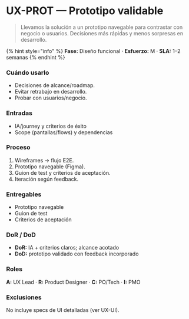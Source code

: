 # UX-PROT — Prototipo validable

> Llevamos la solución a un prototipo navegable para contrastar con negocio o usuarios. Decisiones más rápidas y menos sorpresas en desarrollo.

{% hint style="info" %}
**Fase:** Diseño funcional · **Esfuerzo:** M · **SLA:** 1–2 semanas
{% endhint %}

### Cuándo usarlo

* Decisiones de alcance/roadmap.
* Evitar retrabajo en desarrollo.
* Probar con usuarios/negocio.

### Entradas

* IA/journey y criterios de éxito
* Scope (pantallas/flows) y dependencias

### Proceso

1. Wireframes → flujo E2E.
2. Prototipo navegable (Figma).
3. Guion de test y criterios de aceptación.
4. Iteración según feedback.

### Entregables

* Prototipo navegable
* Guion de test
* Criterios de aceptación

### DoR / DoD

* **DoR:** IA + criterios claros; alcance acotado
* **DoD:** prototipo validado con feedback incorporado

### Roles

**A:** UX Lead · **R:** Product Designer · **C:** PO/Tech · **I:** PMO

### Exclusiones

No incluye specs de UI detalladas (ver UX-UI).
